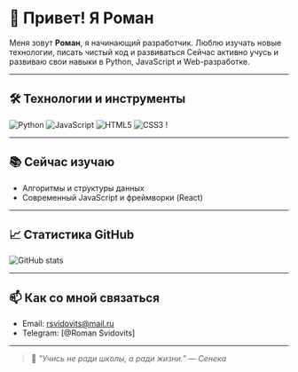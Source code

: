 # 👋 Привет! Я Роман

Меня зовут **Роман**, я начинающий разработчик. Люблю изучать новые технологии, писать чистый код и развиваться Сейчас активно учусь и развиваю свои навыки в Python, JavaScript и Web-разработке.

---

## 🛠️ Технологии и инструменты

![Python](https://img.shields.io/badge/-Python-333?style=for-the-badge&logo=python)
![JavaScript](https://img.shields.io/badge/-JavaScript-333?style=for-the-badge&logo=javascript)
![HTML5](https://img.shields.io/badge/-HTML5-333?style=for-the-badge&logo=html5)
![CSS3](https://img.shields.io/badge/-CSS3-333?style=for-the-badge&logo=css3)
!

---

## 📚 Сейчас изучаю

- Алгоритмы и структуры данных
- Современный JavaScript и фреймворки (React)

---

## 📈 Статистика GitHub

![GitHub stats](https://github-readme-stats.vercel.app/api?username=твой_ник&show_icons=true&theme=dark)

---

## 📫 Как со мной связаться

- Email: [rsvidovits@mail.ru](mailto:rsvidovits@mail.ru)
- Telegram: [@Roman Svidovits]


---

> 🧠 *"Учись не ради школы, а ради жизни." — Сенека*
